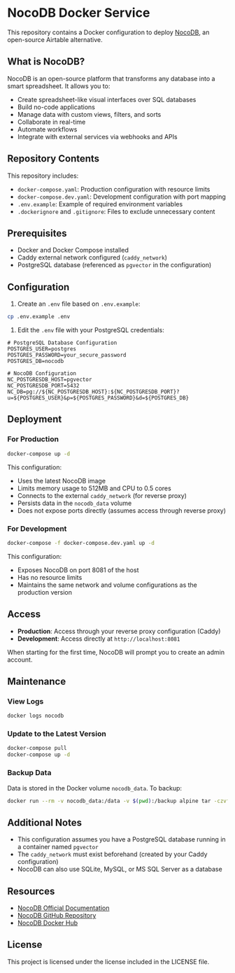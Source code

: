 # NocoDB Docker Service

This repository contains a Docker configuration to deploy [NocoDB](https://nocodb.com/), an open-source Airtable alternative.

## What is NocoDB?

NocoDB is an open-source platform that transforms any database into a smart spreadsheet. It allows you to:

- Create spreadsheet-like visual interfaces over SQL databases
- Build no-code applications
- Manage data with custom views, filters, and sorts
- Collaborate in real-time
- Automate workflows
- Integrate with external services via webhooks and APIs

## Repository Contents

This repository includes:

- `docker-compose.yaml`: Production configuration with resource limits
- `docker-compose.dev.yaml`: Development configuration with port mapping
- `.env.example`: Example of required environment variables
- `.dockerignore` and `.gitignore`: Files to exclude unnecessary content

## Prerequisites

- Docker and Docker Compose installed
- Caddy external network configured (`caddy_network`)
- PostgreSQL database (referenced as `pgvector` in the configuration)

## Configuration

1. Create an `.env` file based on `.env.example`:

```bash
cp .env.example .env
```

1. Edit the `.env` file with your PostgreSQL credentials:

``` env
# PostgreSQL Database Configuration
POSTGRES_USER=postgres
POSTGRES_PASSWORD=your_secure_password
POSTGRES_DB=nocodb

# NocoDB Configuration
NC_POSTGRESDB_HOST=pgvector
NC_POSTGRESDB_PORT=5432
NC_DB=pg://${NC_POSTGRESDB_HOST}:${NC_POSTGRESDB_PORT}?u=${POSTGRES_USER}&p=${POSTGRES_PASSWORD}&d=${POSTGRES_DB}
```

## Deployment

### For Production

```bash
docker-compose up -d
```

This configuration:

- Uses the latest NocoDB image
- Limits memory usage to 512MB and CPU to 0.5 cores
- Connects to the external `caddy_network` (for reverse proxy)
- Persists data in the `nocodb_data` volume
- Does not expose ports directly (assumes access through reverse proxy)

### For Development

```bash
docker-compose -f docker-compose.dev.yaml up -d
```

This configuration:

- Exposes NocoDB on port 8081 of the host
- Has no resource limits
- Maintains the same network and volume configurations as the production version

## Access

- **Production**: Access through your reverse proxy configuration (Caddy)
- **Development**: Access directly at `http://localhost:8081`

When starting for the first time, NocoDB will prompt you to create an admin account.

## Maintenance

### View Logs

```bash
docker logs nocodb
```

### Update to the Latest Version

```bash
docker-compose pull
docker-compose up -d
```

### Backup Data

Data is stored in the Docker volume `nocodb_data`. To backup:

```bash
docker run --rm -v nocodb_data:/data -v $(pwd):/backup alpine tar -czvf /backup/nocodb_data_backup.tar.gz /data
```

## Additional Notes

- This configuration assumes you have a PostgreSQL database running in a container named `pgvector`
- The `caddy_network` must exist beforehand (created by your Caddy configuration)
- NocoDB can also use SQLite, MySQL, or MS SQL Server as a database

## Resources

- [NocoDB Official Documentation](https://docs.nocodb.com/)
- [NocoDB GitHub Repository](https://github.com/nocodb/nocodb)
- [NocoDB Docker Hub](https://hub.docker.com/r/nocodb/nocodb)

## License

This project is licensed under the license included in the LICENSE file.

